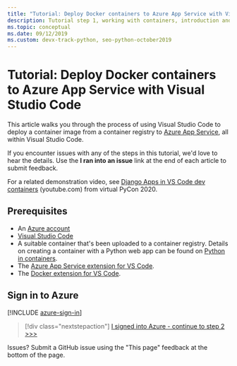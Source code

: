 ```yaml
---
title: "Tutorial: Deploy Docker containers to Azure App Service with Visual Studio Code"
description: Tutorial step 1, working with containers, introduction and prerequisites.
ms.topic: conceptual
ms.date: 09/12/2019
ms.custom: devx-track-python, seo-python-october2019
---
```


# Tutorial: Deploy Docker containers to Azure App Service with Visual Studio Code

This article walks you through the process of using Visual Studio Code to deploy a container image from a container registry to [Azure App Service](/azure/app-service/), all within Visual Studio Code.

If you encounter issues with any of the steps in this tutorial, we'd love to hear the details. Use the **I ran into an issue** link at the end of each article to submit feedback.

For a related demonstration video, see <a href="https://www.youtube.com/watch?v=t79HDLC5kQA&feature=youtu.be&ocid=AID3006292" target="_blank">Django Apps in VS Code dev containers</a> (youtube.com) from virtual PyCon 2020.

## Prerequisites

- An [Azure account](https://azure.microsoft.com/free/?utm_source=campaign&utm_campaign=vscode-tutorial-docker-extension&mktingSource=vscode-tutorial-docker-extension)
- [Visual Studio Code](https://code.visualstudio.com/)
- A suitable container that's been uploaded to a container registry. Details on creating a container with a Python web app can be found on [Python in containers](https://code.visualstudio.com/docs/containers/quickstart-python).
- The [Azure App Service extension for VS Code](https://marketplace.visualstudio.com/items?itemName=ms-azuretools.vscode-azureappservice).
- The [Docker extension for VS Code](https://marketplace.visualstudio.com/items?itemName=ms-azuretools.vscode-docker).

## Sign in to Azure

[!INCLUDE [azure-sign-in](includes/azure-sign-in.md)]

> [!div class="nextstepaction"]
> [I signed into Azure - continue to step 2 >>>](tutorial-deploy-containers-02.md)

Issues? Submit a GitHub issue using the "This page" feedback at the bottom of the page.
